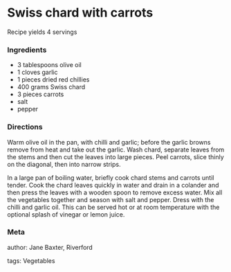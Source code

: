 # Swiss chard with carrots

Recipe yields 4 servings 

### Ingredients
 * 3 tablespoons olive oil
 * 1 cloves garlic
 * 1 pieces dried red chillies
 * 400 grams Swiss chard
 * 3 pieces carrots
 * salt
 * pepper

### Directions

Warm olive oil in the pan, with chilli and garlic; before the garlic browns remove from heat and take out the garlic. Wash chard, separate leaves from the stems and then cut the leaves into large pieces. Peel carrots, slice thinly on the diagonal, then into narrow strips.
 
 In a large pan of boiling water, briefly cook chard stems and carrots until tender. Cook the chard leaves quickly in water and drain in a colander and then press the leaves with a wooden spoon to remove excess water. Mix all the vegetables together and season with salt and pepper. Dress with the chilli and garlic oil. This can be served hot or at room temperature with the optional splash of vinegar or lemon juice.

### Meta
author: Jane Baxter, Riverford

tags: Vegetables


